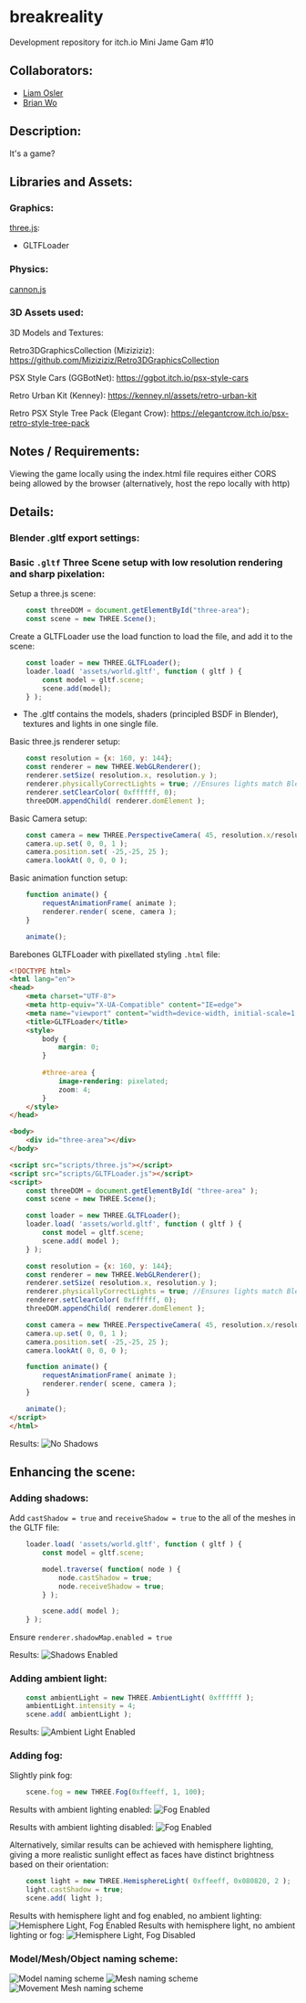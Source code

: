 # breakreality

Development repository for itch.io Mini Jame Gam #10

## Collaborators:
- [Liam Osler](http://github.com/liamosler)
- [Brian Wo](http://github.com/brainwo)

## Description:

It's a game?

## Libraries and Assets:

### Graphics:

[three.js](http://threejs.org):
- GLTFLoader

### Physics:
[cannon.js](https://schteppe.github.io/cannon.js/)


### 3D Assets used:

3D Models and Textures:

Retro3DGraphicsCollection (Miziziziz):
https://github.com/Miziziziz/Retro3DGraphicsCollection

PSX Style Cars (GGBotNet):
https://ggbot.itch.io/psx-style-cars

Retro Urban Kit (Kenney):
https://kenney.nl/assets/retro-urban-kit

Retro PSX Style Tree Pack (Elegant Crow):
https://elegantcrow.itch.io/psx-retro-style-tree-pack

## Notes / Requirements:
Viewing the game locally using the index.html file requires either CORS being allowed by the browser (alternatively, host the repo locally with http)

## Details:



### Blender .gltf export settings:


### Basic ```.gltf``` Three Scene setup with low resolution rendering and sharp pixelation:


Setup a three.js scene:
```js
    const threeDOM = document.getElementById("three-area");
    const scene = new THREE.Scene();
```

Create a GLTFLoader use the load function to load the file, and add it to the scene: 
```js
    const loader = new THREE.GLTFLoader();
    loader.load( 'assets/world.gltf', function ( gltf ) {
        const model = gltf.scene;
        scene.add(model);
    } );
```
- The .gltf contains the models, shaders (principled BSDF in Blender), textures and lights in one single file.

Basic three.js renderer setup:
```js
    const resolution = {x: 160, y: 144};
    const renderer = new THREE.WebGLRenderer();
    renderer.setSize( resolution.x, resolution.y );
    renderer.physicallyCorrectLights = true; //Ensures lights match Blender renders
    renderer.setClearColor( 0xffffff, 0);
    threeDOM.appendChild( renderer.domElement );
```

Basic Camera setup:
```js
    const camera = new THREE.PerspectiveCamera( 45, resolution.x/resolution.y, 1, 200 );
    camera.up.set( 0, 0, 1 );
    camera.position.set( -25,-25, 25 );
    camera.lookAt( 0, 0, 0 );
```

Basic animation function setup:
```js
    function animate() {
        requestAnimationFrame( animate );
        renderer.render( scene, camera );
    }

    animate();
```

Barebones GLTFLoader with pixellated styling ```.html``` file:
```html
<!DOCTYPE html>
<html lang="en">
<head>
    <meta charset="UTF-8">
    <meta http-equiv="X-UA-Compatible" content="IE=edge">
    <meta name="viewport" content="width=device-width, initial-scale=1.0">
    <title>GLTFLoader</title>
    <style>
        body { 
            margin: 0;
        }
        
        #three-area {
            image-rendering: pixelated;
            zoom: 4;
        }
    </style>
</head>

<body>
    <div id="three-area"></div>
</body>

<script src="scripts/three.js"></script>
<script src="scripts/GLTFLoader.js"></script>
<script>
    const threeDOM = document.getElementById( "three-area" );
    const scene = new THREE.Scene();

    const loader = new THREE.GLTFLoader();
    loader.load( 'assets/world.gltf', function ( gltf ) {
        const model = gltf.scene;
        scene.add( model );
    } );

    const resolution = {x: 160, y: 144};
    const renderer = new THREE.WebGLRenderer();
    renderer.setSize( resolution.x, resolution.y );
    renderer.physicallyCorrectLights = true; //Ensures lights match Blender renders
    renderer.setClearColor( 0xffffff, 0);
    threeDOM.appendChild( renderer.domElement );

    const camera = new THREE.PerspectiveCamera( 45, resolution.x/resolution.y, 1, 200 );
    camera.up.set( 0, 0, 1 );
    camera.position.set( -25,-25, 25 );
    camera.lookAt( 0, 0, 0 );

    function animate() {
        requestAnimationFrame( animate );
        renderer.render( scene, camera );
    }

    animate();
</script>
</html>
```
Results:
![No Shadows](README/screenshot3.png)

## Enhancing the scene:

### Adding shadows:

Add ```castShadow = true``` and ```receiveShadow = true``` to the all of the meshes in the GLTF file:
```js
    loader.load( 'assets/world.gltf', function ( gltf ) {
        const model = gltf.scene;

        model.traverse( function( node ) {
            node.castShadow = true;
            node.receiveShadow = true;
        } );

        scene.add( model );
    } );
```

Ensure  ```renderer.shadowMap.enabled = true```

Results:
![Shadows Enabled](README/screenshot4.png)

### Adding ambient light:

```js
    const ambientLight = new THREE.AmbientLight( 0xffffff );
    ambientLight.intensity = 4;
    scene.add( ambientLight );
```
Results:
![Ambient Light Enabled](README/screenshot5.png)

### Adding fog:

Slightly pink fog:
```js
    scene.fog = new THREE.Fog(0xffeeff, 1, 100);
```

Results with ambient lighting enabled:
![Fog Enabled](README/screenshot6.png)

Results with ambient lighting disabled:
![Fog Enabled](README/screenshot7.png)

Alternatively, similar results can be achieved with hemisphere lighting, giving a more realistic sunlight effect as faces have distinct brightness based on their orientation:
```js
    const light = new THREE.HemisphereLight( 0xffeeff, 0x080820, 2 );
    light.castShadow = true;
    scene.add( light );
```
Results with hemisphere light and fog enabled, no ambient lighting:
![Hemisphere Light, Fog Enabled](README/screenshot8.png)
Results with hemisphere light, no ambient lighting or fog:
![Hemisphere Light, Fog Disabled](README/screenshot9.png)

### Model/Mesh/Object naming scheme:
![Model naming scheme](README/naming_slide1.PNG)
![Mesh naming scheme](README/naming_slide2.PNG)
![Movement Mesh naming scheme](README/naming_slide3.PNG)